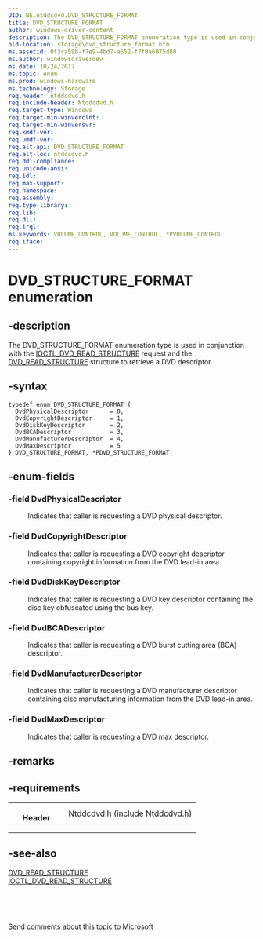 ```yaml
---
UID: NE.ntddcdvd.DVD_STRUCTURE_FORMAT
title: DVD_STRUCTURE_FORMAT
author: windows-driver-content
description: The DVD_STRUCTURE_FORMAT enumeration type is used in conjunction with the IOCTL_DVD_READ_STRUCTURE request and the DVD_READ_STRUCTURE structure to retrieve a DVD descriptor.
old-location: storage\dvd_structure_format.htm
ms.assetid: 0f3ca59b-f7e9-4bd7-a652-f7f0a6075d80
ms.author: windowsdriverdev
ms.date: 10/24/2017
ms.topic: enum
ms.prod: windows-hardware
ms.technology: Storage
req.header: ntddcdvd.h
req.include-header: Ntddcdvd.h
req.target-type: Windows
req.target-min-winverclnt: 
req.target-min-winversvr: 
req.kmdf-ver: 
req.umdf-ver: 
req.alt-api: DVD_STRUCTURE_FORMAT
req.alt-loc: ntddcdvd.h
req.ddi-compliance: 
req.unicode-ansi: 
req.idl: 
req.max-support: 
req.namespace: 
req.assembly: 
req.type-library: 
req.lib: 
req.dll: 
req.irql: 
ms.keywords: VOLUME_CONTROL, VOLUME_CONTROL, *PVOLUME_CONTROL
req.iface: 
---
```


# DVD_STRUCTURE_FORMAT enumeration



## -description
<p>The DVD_STRUCTURE_FORMAT enumeration type is used in conjunction with the <a href="https://msdn.microsoft.com/library/windows/hardware/ff560426">IOCTL_DVD_READ_STRUCTURE</a> request and the <a href="https://msdn.microsoft.com/library/windows/hardware/ff553738">DVD_READ_STRUCTURE</a> structure to retrieve a DVD descriptor.</p>


## -syntax

````
typedef enum DVD_STRUCTURE_FORMAT { 
  DvdPhysicalDescriptor      = 0,
  DvdCopyrightDescriptor     = 1,
  DvdDiskKeyDescriptor       = 2,
  DvdBCADescriptor           = 3,
  DvdManufacturerDescriptor  = 4,
  DvdMaxDescriptor           = 5
} DVD_STRUCTURE_FORMAT, *PDVD_STRUCTURE_FORMAT;
````


## -enum-fields
<dl>

### -field <a id="DvdPhysicalDescriptor"></a><a id="dvdphysicaldescriptor"></a><a id="DVDPHYSICALDESCRIPTOR"></a><b>DvdPhysicalDescriptor</b>

<dd>
<p>Indicates that caller is requesting a DVD physical descriptor. </p>
</dd>

### -field <a id="DvdCopyrightDescriptor"></a><a id="dvdcopyrightdescriptor"></a><a id="DVDCOPYRIGHTDESCRIPTOR"></a><b>DvdCopyrightDescriptor</b>

<dd>
<p>Indicates that caller is requesting a DVD copyright descriptor containing copyright information from the DVD lead-in area. </p>
</dd>

### -field <a id="DvdDiskKeyDescriptor"></a><a id="dvddiskkeydescriptor"></a><a id="DVDDISKKEYDESCRIPTOR"></a><b>DvdDiskKeyDescriptor</b>

<dd>
<p>Indicates that caller is requesting a DVD key descriptor containing the disc key obfuscated using the bus key. </p>
</dd>

### -field <a id="DvdBCADescriptor"></a><a id="dvdbcadescriptor"></a><a id="DVDBCADESCRIPTOR"></a><b>DvdBCADescriptor</b>

<dd>
<p>Indicates that caller is requesting a DVD burst cutting area (BCA) descriptor. </p>
</dd>

### -field <a id="DvdManufacturerDescriptor"></a><a id="dvdmanufacturerdescriptor"></a><a id="DVDMANUFACTURERDESCRIPTOR"></a><b>DvdManufacturerDescriptor</b>

<dd>
<p>Indicates that caller is requesting a DVD manufacturer descriptor containing disc manufacturing information from the DVD lead-in area. </p>
</dd>

### -field <a id="DvdMaxDescriptor"></a><a id="dvdmaxdescriptor"></a><a id="DVDMAXDESCRIPTOR"></a><b>DvdMaxDescriptor</b>

<dd>
<p>Indicates that caller is requesting a DVD max descriptor. </p>
</dd>
</dl>

## -remarks


## -requirements
<table>
<tr>
<th width="30%">
<p>Header</p>
</th>
<td width="70%">
<dl>
<dt>Ntddcdvd.h (include Ntddcdvd.h)</dt>
</dl>
</td>
</tr>
</table>

## -see-also
<dl>
<dt>
<a href="https://msdn.microsoft.com/library/windows/hardware/ff553738">DVD_READ_STRUCTURE</a>
</dt>
<dt>
<a href="https://msdn.microsoft.com/library/windows/hardware/ff560426">IOCTL_DVD_READ_STRUCTURE</a>
</dt>
</dl>
<p> </p>
<p> </p>
<p><a href="mailto:wsddocfb@microsoft.com?subject=Documentation%20feedback [Storage\storage]:%20DVD_STRUCTURE_FORMAT enumeration%20 RELEASE:%20(10/24/2017)&amp;body=%0A%0APRIVACY STATEMENT%0A%0AWe use your feedback to improve the documentation. We don't use your email address for any other purpose, and we'll remove your email address from our system after the issue that you're reporting is fixed. While we're working to fix this issue, we might send you an email message to ask for more info. Later, we might also send you an email message to let you know that we've addressed your feedback.%0A%0AFor more info about Microsoft's privacy policy, see http://privacy.microsoft.com/en-us/default.aspx." title="Send comments about this topic to Microsoft">Send comments about this topic to Microsoft</a></p>
